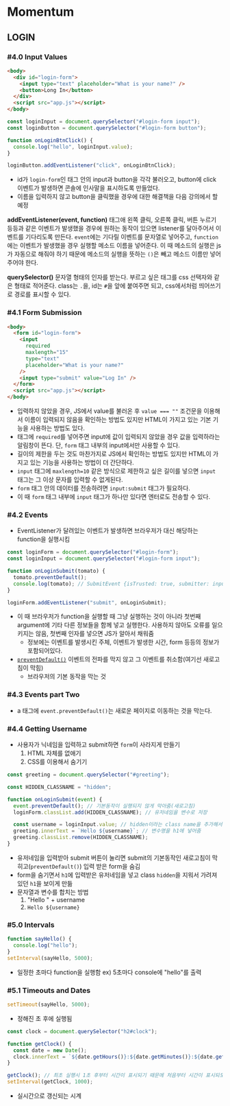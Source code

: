 # Momentum

## LOGIN

### #4.0 Input Values

```html
<body>
  <div id="login-form">
    <input type="text" placeholder="What is your name?" />
    <button>Long In</button>
  </div>
  <script src="app.js"></script>
</body>
```

```javascript
const loginInput = document.querySelector("#login-form input");
const loginButton = document.querySelector("#login-form button");

function onLoginBtnClick() {
  console.log("hello", loginInput.value);
}

loginButton.addEventListener("click", onLoginBtnClick);
```

- id가 `login-form`인 태그 안의 input과 button을 각각 불러오고, button에 click 이벤트가 발생하면 콘솔에 인사말을 표시하도록 만들었다.
- 이름을 입력하지 않고 button을 클릭했을 경우에 대한 해결책을 다음 강의에서 할 예정

**addEventListener(event, function)**
태그애 왼쪽 클릭, 오른쪽 클릭, 버튼 누르기 등등과 같은 이벤트가 발생했을 경우에 원하는 동작이 있으면 listener를 달아주어서 이벤트를 기다리도록 만든다.
`event`에는 기다릴 이벤트를 문자열로 넣어주고, `function`에는 이벤트가 발생했을 경우 실행할 메소드 이름을 넣어준다. 이 때 메소드의 실행은 js가 자동으로 해줘야 하기 때문에 메소드의 실행을 뜻하는 `()`은 빼고 메소드 이름만 넣어주어야 한다.

**querySelector()**
문자열 형태의 인자를 받는다.
부르고 싶은 태그를 css 선택자와 같은 형태로 적어준다. class는 `.`을, id는 `#`을 앞에 붙여주면 되고, css에서처럼 띄어쓰기로 경로를 표시할 수 있다.

### #4.1 Form Submission

```html
<body>
  <form id="login-form">
    <input
      required
      maxlength="15"
      type="text"
      placeholder="What is your name?"
    />
    <input type="submit" value="Log In" />
  </form>
  <script src="app.js"></script>
</body>
```

- 입력하지 않았을 경우, JS에서 value를 불러온 후 `value === ""` 조건문을 이용해서 이름이 입력되지 않음을 확인하는 방법도 있지만 HTML이 가지고 있는 기본 기능을 사용하는 방법도 있다.
- 태그에 `required`를 넣어주면 input에 값이 입력되지 않았을 경우 값을 입력하라는 알림창이 뜬다. 단, `form` 태그 내부의 input에서만 사용할 수 있다.
- 길이의 제한을 두는 것도 마찬가지로 JS에서 확인하는 방법도 있지만 HTML이 가지고 있는 기능을 사용하는 방법이 더 간단하다.
- `input` 태그에 `maxlength=10` 같은 방식으로 제한하고 싶은 길이를 넣으면 `input` 태그는 그 이상 문자를 입력할 수 없게된다.
- `form` 태그 안의 데이터를 전송하려면 `input:submit` 태그가 필요하다.
- 이 때 `form` 태그 내부에 `input` 태그가 하나만 있다면 엔터로도 전송할 수 있다.

### #4.2 Events

- EventListener가 달려있는 이벤트가 발생하면 브라우저가 대신 해당하는 function을 실행시킴

```js
const loginForm = document.querySelector("#login-form");
const loginInput = document.querySelector("#login-form input");

function onLoginSubmit(tomato) {
  tomato.preventDefault();
  console.log(tomato); // SubmitEvent {isTrusted: true, submitter: input, type: "submit", target: form#login-form, currentTarget: form#login-form, …}
}

loginForm.addEventListener("submit", onLoginSubmit);
```

- 이 때 브라우저가 function을 실행할 때 그냥 실행하는 것이 아니라 첫번째 argument에 기타 다른 정보들을 함께 넣고 실행한다. 사용하지 않아도 오류를 일으키지는 않음, 첫번째 인자를 넣으면 JS가 알아서 채워줌
  - 정보에는 이벤트를 발생시킨 주체, 이벤트가 발생한 시간, form 등등의 정보가 포함되어있다.
- [`preventDefault()`](https://developer.mozilla.org/ko/docs/Web/API/Event/preventDefault) 이벤트의 전파를 막지 않고 그 이벤트를 취소함(여기선 새로고침이 막힘)
  - 브라우저의 기본 동작을 막는 것

### #4.3 Events part Two

- a 태그에 `event.preventDefault()`는 새로운 페이지로 이동하는 것을 막는다.

### #4.4 Getting Username

- 사용자가 닉네임을 입력하고 submit하면 `form`이 사라지게 만들기
  1. HTML 자체를 없애기
  2. CSS를 이용해서 숨기기

```js
const greeting = document.querySelector("#greeting");

const HIDDEN_CLASSNAME = "hidden";

function onLoginSubmit(event) {
  event.preventDefault(); // 기본동작이 실행되지 않게 막아줌(새로고침)
  loginForm.classList.add(HIDDEN_CLASSNAME); // 유저네임을 변수로 저장

  const username = loginInput.value; // hidden이라는 class name을 추가해서 form을 숨겨주고
  greeting.innerText = `Hello ${username}`; // 변수명을 h1에 넣어줌
  greeting.classList.remove(HIDDEN_CLASSNAME);
}
```

- 유저네임을 입력받아 submit 버튼이 눌리면 submit의 기본동작인 새로고침이 막히고(`preventDefault()`) 입력 받은 form을 숨김
- form을 숨기면서 `h1`에 입력받은 유저네임을 넣고 class `hidden`을 지워서 가려져 있던 `h1`을 보이게 만듦
- 문자열과 변수를 합치는 방법
  1. "Hello " + username
  2. `Hello ${username}`

### #5.0 Intervals

```js
function sayHello() {
  console.log("hello");
}
setInterval(sayHello, 5000);
```

- 일정한 초마다 function을 실행함
  ex) 5초마다 console에 "hello"를 출력

### #5.1 Timeouts and Dates

```js
setTimeout(sayHello, 5000);
```

- 정해진 초 후에 실행됨

```js
const clock = document.querySelector("h2#clock");

function getClock() {
  const date = new Date();
  clock.innerText = `${date.getHours()}:${date.getMinutes()}:${date.getSeconds()}`;
}

getClock(); // 최초 실행시 1초 후부터 시간이 표시되기 때문에 처음부터 시간이 표시되도록 하기 위해 한번 실행해줌
setInterval(getClock, 1000);
```

- 실시간으로 갱신되는 시계
